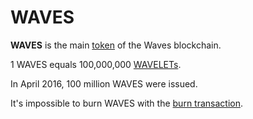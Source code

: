 # WAVES

**WAVES** is the main [token](/en/blockchain/token/) of the Waves blockchain.

1 WAVES equals 100,000,000 [WAVELETs](/en/blockchain/token/wavelet).

In April 2016, 100 million WAVES were issued.

It's impossible to burn WAVES with the [burn transaction](/en/blockchain/transaction-type/burn-transaction).
